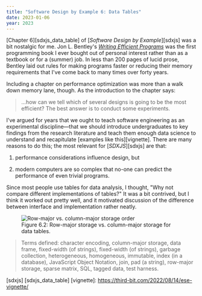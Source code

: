 ```yaml
---
title: "Software Design by Example 6: Data Tables"
date: 2023-01-06
year: 2023
---
```


[Chapter 6][sdxjs_data_table] of [*Software Design by Example*][sdxjs] was a bit nostalgic for me.
Jon L. Bentley's [*Writing Efficient Programs*][efficient] was the first programming book I ever bought out of personal interest
rather than as a textbook or for a (summer) job.
In less than 200 pages of lucid prose,
Bentley laid out rules for making programs faster or reducing their memory requirements
that I've come back to many times over forty years.

Including a chapter on performance optimization was more than a walk down memory lane, though.
As the introduction to the chapter says:

> …how can we tell which of several designs is going to be the most efficient?
> The best answer is to conduct some experiments.

I've argued for years that we ought to teach software engineering as an experimental discipline—that we should
introduce undergraduates to key findings from the research literature
and teach them enough data science to understand and recapitulate [examples like this][vignette].
There are many reasons to do this;
the most relevant for [*SDXJS*][sdxjs] are that:

1.  performance considerations influence design, but

2.  modern computers are so complex that no-one can predict the performance of even trivial programs.

Since most people use tables for data analysis,
I thought, "Why not compare different implementations of tables?"
It was a bit contrived,
but I think it worked out pretty well,
and it motivated discussion of the difference between interface and implementation rather neatly.

<figure id="data-table-storage-order">
  <img src="{{'/sdxjs/data-table//storage-order.svg' | relative_url}}" alt="Row-major vs. column-major storage order"/>
  <figcaption markdown="1">Figure 6.2: Row-major storage vs. column-major storage for data tables.</figcaption>
</figure>

> Terms defined: character encoding, column-major storage, data frame, fixed-width (of strings), fixed-width (of strings), garbage collection, heterogeneous, homogeneous, immutable, index (in a database), JavaScript Object Notation, join, pad (a string), row-major storage, sparse matrix, SQL, tagged data, test harness.

[efficient]: https://www.goodreads.com/book/show/128599.Writing_Efficient_Programs
[sdxjs]
[sdxjs_data_table]
[vignette]: https://third-bit.com/2022/08/14/ese-vignette/
